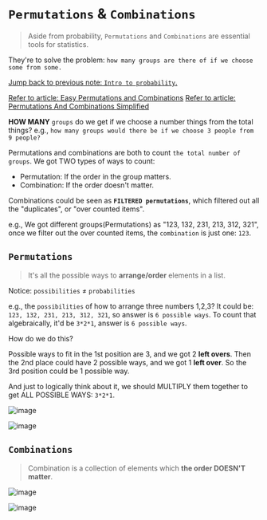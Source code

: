 # `Permutations` & `Combinations`
> Aside from probability, `Permutations` and `Combinations` are essential tools for statistics.

They're to solve the problem: `how many groups are there of if we choose some from some.`

[Jump back to previous note: `Intro to probability`.](https://github.com/solomonxie/solomonxie.github.io/issues/44#issuecomment-372205396)

[Refer to article: Easy Permutations and Combinations](https://betterexplained.com/articles/easy-permutations-and-combinations/#!parentId=756)
[Refer to article: Permutations And Combinations Simplified](http://www.fairlynerdy.com/permutations_and_combinations_simplified/)

**HOW MANY** `groups` do we get if we choose a number things from the total things?
e.g., `how many groups would there be if we choose 3 people from 9 people?`

Permutations and combinations are both to count `the total number of groups`. 
We got TWO types of ways to count:
- Permutation: If the order in the group matters.
- Combination: If the order doesn't matter.

Combinations could be seen as **`FILTERED permutations`**, which filtered out all the "duplicates", or "over counted items".

e.g., We got different groups(Permutations) as "123, 132, 231, 213, 312, 321", once we filter out the over counted items, 
the `combination` is just one: `123`.

## `Permutations`
> It's all the possible ways to **arrange/order** elements in a list.

Notice: `possibilities` ≠ `probabilities`

e.g., the `possibilities` of how to arrange three numbers 1,2,3?
It could be: `123, 132, 231, 213, 312, 321`, so answer is `6 possible ways`.
To count that algebraically, it'd be `3*2*1`, answer is `6 possible ways`.

How do we do this?

Possible ways to fit in the 1st position are 3, and we got 2 **left overs**. Then the 2nd place could have 2 possible ways, and we got 1 **left over**. So the 3rd position could be 1 possible way.

And just to logically think about it, we should MULTIPLY them together to get ALL POSSIBLE WAYS: `3*2*1`.

![image](https://user-images.githubusercontent.com/14041622/44391466-86198e80-a562-11e8-99c8-1edbb9bed9b0.png)

![image](https://user-images.githubusercontent.com/14041622/38361387-c0fba490-38ff-11e8-8980-c7f93b6bab8a.png)



## `Combinations`
> Combination is a collection of elements which **the order DOESN'T matter**.

![image](https://user-images.githubusercontent.com/14041622/44391450-78640900-a562-11e8-846e-f2ad62b1249a.png)

![image](https://user-images.githubusercontent.com/14041622/38361397-c94703a6-38ff-11e8-887b-8390f6177ef6.png)

